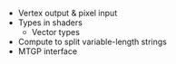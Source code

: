 ﻿- Vertex output & pixel input
- Types in shaders
	- Vector types
- Compute to split variable-length strings
- MTGP interface
